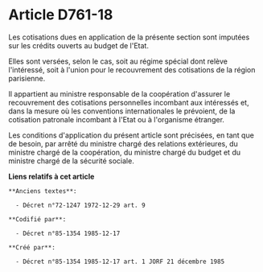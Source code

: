 # Article D761-18

Les cotisations dues en application de la présente section sont imputées sur les crédits ouverts au budget de l'Etat. 

Elles sont versées, selon le cas, soit au régime spécial dont relève l'intéressé, soit à l'union pour le recouvrement des
cotisations de la région parisienne. 

Il appartient au ministre responsable de la coopération d'assurer le recouvrement des cotisations personnelles incombant aux
intéressés et, dans la mesure où les conventions internationales le prévoient, de la cotisation patronale incombant à l'Etat
ou à l'organisme étranger. 

Les conditions d'application du présent article sont précisées, en tant que de besoin, par arrêté du ministre chargé des
relations extérieures, du ministre chargé de la coopération, du ministre chargé du budget et du ministre chargé de la
sécurité sociale.

**Liens relatifs à cet article**

	**Anciens textes**:

	  - Décret n°72-1247 1972-12-29 art. 9

	**Codifié par**:

	  - Décret n°85-1354 1985-12-17

	**Créé par**:

	  - Décret n°85-1354 1985-12-17 art. 1 JORF 21 décembre 1985
